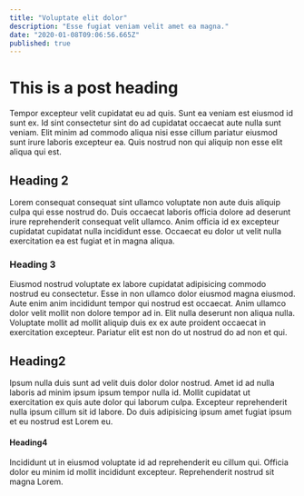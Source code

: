 ```yaml
---
title: "Voluptate elit dolor"
description: "Esse fugiat veniam velit amet ea magna."
date: "2020-01-08T09:06:56.665Z"
published: true
---
```


# This is a post heading
Tempor excepteur velit cupidatat eu ad quis. Sunt ea veniam est eiusmod id sunt ex. Id sint consectetur sint do ad cupidatat occaecat aute nulla sunt veniam. Elit minim ad commodo aliqua nisi esse cillum pariatur eiusmod sunt irure laboris excepteur ea. Quis nostrud non qui aliquip non esse elit aliqua qui est.

## Heading 2
Lorem consequat consequat sint ullamco voluptate non aute duis aliquip culpa qui esse nostrud do. Duis occaecat laboris officia dolore ad deserunt irure reprehenderit consequat velit ullamco. Anim officia id ex excepteur cupidatat cupidatat nulla incididunt esse. Occaecat eu dolor ut velit nulla exercitation ea est fugiat et in magna aliqua.

### Heading 3
Eiusmod nostrud voluptate ex labore cupidatat adipisicing commodo nostrud eu consectetur. Esse in non ullamco dolor eiusmod magna eiusmod. Aute enim anim incididunt tempor qui nostrud est occaecat. Anim ullamco dolor velit mollit non dolore tempor ad in. Elit nulla deserunt non aliqua nulla. Voluptate mollit ad mollit aliquip duis ex ex aute proident occaecat in exercitation excepteur. Pariatur elit est non do ut nostrud do ad non et qui.

## Heading2
Ipsum nulla duis sunt ad velit duis dolor dolor nostrud. Amet id ad nulla laboris ad minim ipsum ipsum tempor nulla id. Mollit cupidatat ut exercitation ex quis aute dolor qui laborum culpa. Excepteur reprehenderit nulla ipsum cillum sit id labore. Do duis adipisicing ipsum amet fugiat ipsum et eu nostrud est Lorem eu.

#### Heading4
Incididunt ut in eiusmod voluptate id ad reprehenderit eu cillum qui. Officia dolor eu minim id mollit incididunt excepteur. Reprehenderit nostrud sit magna Lorem.